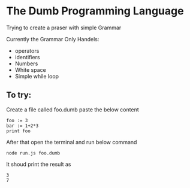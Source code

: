 # The Dumb Programming Language

Trying to create a praser with simple Grammar

Currently the Grammar Only Handels:

- operators
- identifiers
- Numbers
- White space
- Simple while loop

## To try:

Create a file called foo.dumb
paste the below content

```
foo := 3
bar := 1+2*3
print foo

```

After that open the terminal and run below command

```
node run.js foo.dumb
```

It shoud print the result as
```
3
7

```
